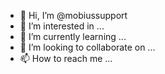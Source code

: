 - 👋 Hi, I’m @mobiussupport
- 👀 I’m interested in ...
- 🌱 I’m currently learning ...
- 💞️ I’m looking to collaborate on ...
- 📫 How to reach me ...

<!---
mobiussupport/mobiussupport is a ✨ special ✨ repository because its `README.md` (this file) appears on your GitHub profile.
You can click the Preview link to take a look at your changes.
--->
